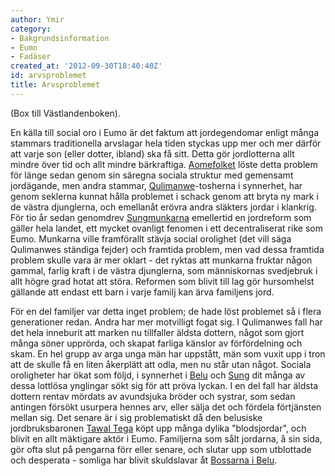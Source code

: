 ```yaml
---
author: Ymir
category:
- Bakgrundsinformation
- Eumo
- Fadäser
created_at: '2012-09-30T18:40:40Z'
id: arvsproblemet
title: Arvsproblemet
---
```

(Box till Västlandenboken).

En källa till social oro i Eumo är det faktum att jordegendomar enligt många stammars traditionella arvslagar hela tiden styckas upp mer och mer därför att varje son (eller dotter, ibland) ska få sitt. Detta gör jordlotterna allt mindre över tid och allt mindre bärkraftiga. [Aomefolket] löste detta problem för länge sedan genom sin säregna sociala struktur med gemensamt jordägande, men andra stammar, [Qulimanwe]-tosherna i synnerhet, har genom seklerna kunnat hålla problemet i schack genom att bryta ny mark i de västra djunglerna, och emellanåt erövra andra släkters jordar i klankrig. För tio år sedan genomdrev [Sungmunkarna] emellertid en jordreform som gäller hela landet, ett mycket ovanligt fenomen i ett decentraliserat rike som Eumo. Munkarna ville framförallt stävja social orolighet (det vill säga Qulimanwes ständiga fejder) och framtida problem, men vad dessa framtida problem skulle vara är mer oklart - det ryktas att munkarna fruktar någon gammal, farlig kraft i de västra djunglerna, som människornas svedjebruk i allt högre grad hotat att störa. Reformen som blivit till lag gör hursomhelst gällande att endast ett barn i varje familj kan ärva familjens jord.

För en del familjer var detta inget problem; de hade löst problemet så i flera generationer redan. Andra har mer motvilligt fogat sig. I Qulimanwes fall har det hela inneburit att marken nu tillfaller äldsta dottern, något som gjort många söner upprörda, och skapat farliga känslor av förfördelning och skam. En hel grupp av arga unga män har uppstått, män som vuxit upp i tron att de skulle få en liten åkerplätt att odla, men nu står utan något. Sociala oroligheter har ökat som följd, i synnerhet i [Belu] och [Sung] dit många av dessa lottlösa ynglingar sökt sig för att pröva lyckan. I en del fall har äldsta dottern rentav mördats av avundsjuka bröder och systrar, som sedan antingen försökt usurpera hennes arv, eller sälja det och fördela förtjänsten mellan sig. Det senare är i sig problematiskt då den belusiske jordbruksbaronen [Tawal Tega] köpt upp många dylika "blodsjordar", och blivit en allt mäktigare aktör i Eumo. Familjerna som sålt jordarna, å sin sida, gör ofta slut på pengarna förr eller senare, och slutar upp som utblottade och desperata - somliga har blivit skuldslavar åt [Bossarna i Belu].

  [Aomefolket]: Aome
  [Qulimanwe]: Qulimanwe
  [Sungmunkarna]: Sungmunkarna
  [Belu]: Belu
  [Sung]: Sung
  [Tawal Tega]: Tawal_Tega
  [Bossarna i Belu]: Bossarna_i_Belu